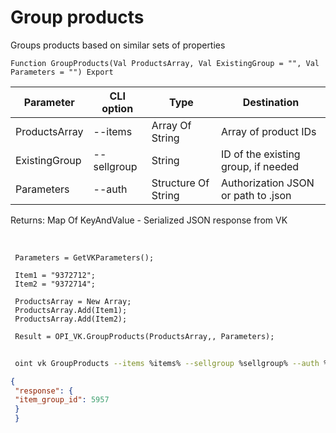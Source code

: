 ﻿---
sidebar_position: 7
---

# Group products
 Groups products based on similar sets of properties



`Function GroupProducts(Val ProductsArray, Val ExistingGroup = "", Val Parameters = "") Export`

 | Parameter | CLI option | Type | Destination |
 |-|-|-|-|
 | ProductsArray | --items | Array Of String | Array of product IDs |
 | ExistingGroup | --sellgroup | String | ID of the existing group, if needed |
 | Parameters | --auth | Structure Of String | Authorization JSON or path to .json |

 
 Returns: Map Of KeyAndValue - Serialized JSON response from VK

<br/>




```bsl title="Code example"
 Parameters = GetVKParameters();
 
 Item1 = "9372712";
 Item2 = "9372714";
 
 ProductsArray = New Array;
 ProductsArray.Add(Item1);
 ProductsArray.Add(Item2);
 
 Result = OPI_VK.GroupProducts(ProductsArray,, Parameters);
```
	


```sh title="CLI command example"
 
 oint vk GroupProducts --items %items% --sellgroup %sellgroup% --auth %auth%

```

```json title="Result"
{
 "response": {
 "item_group_id": 5957
 }
 }
```
